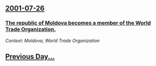 ## [2001-07-26](/news/2001/07/26/index.md)

### [ The republic of Moldova becomes a member of the World Trade Organization.](/news/2001/07/26/the-republic-of-moldova-becomes-a-member-of-the-world-trade-organization.md)
_Context: Moldova, World Trade Organization_

## [Previous Day...](/news/2001/07/25/index.md)

